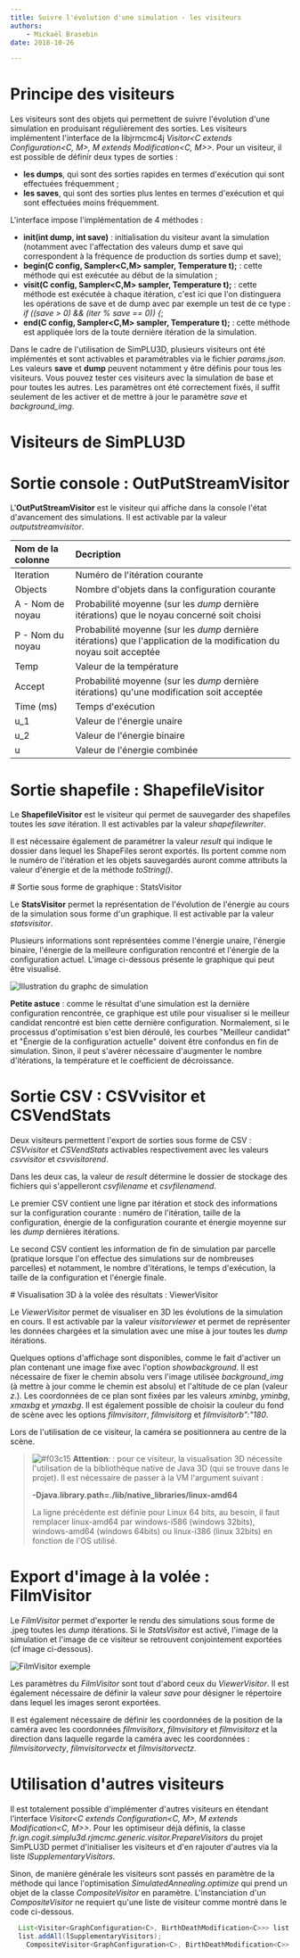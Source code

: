 ```yaml
---
title: Suivre l'évolution d'une simulation - les visiteurs
authors:
    - Mickaël Brasebin
date: 2018-10-26

---
```


# Principe des visiteurs

Les visiteurs sont des objets qui permettent de suivre l'évolution d'une simulation en produisant régulièrement des sorties. Les visiteurs implémentent l'interface de la libjrmcmc4j *Visitor<C extends Configuration<C, M>, M extends Modification<C, M>>*. Pour un visiteur, il est possible de définir deux types de sorties :

- **les dumps**, qui sont des sorties rapides en termes d'exécution qui sont effectuées fréquemment ;
-  **les saves**, qui sont des sorties plus lentes en termes d'exécution et qui sont effectuées moins fréquemment.

L'interface impose l'implémentation de 4 méthodes :

- **init(int dump, int save)** :  initialisation du visiteur avant la simulation (notamment avec l'affectation des valeurs dump et save qui correspondent à la fréquence de production ds sorties dump et save);
- **begin(C config, Sampler<C,M> sampler, Temperature t);** : cette méthode qui est exécutée au début de la simulation ;
- **visit(C config, Sampler<C,M> sampler, Temperature t);** : cette méthode est exécutée à chaque itération, c'est ici que l'on distinguera les opérations de save et de dump avec par exemple un test de ce type :  *if ((save > 0) && (iter % save == 0)) {*;
- **end(C config, Sampler<C,M> sampler, Temperature t);** : cette méthode est appliquée lors de la toute dernière itération de la simulation.


Dans le cadre de l'utilisation de SimPLU3D, plusieurs visiteurs ont été implémentés et sont activables et paramétrables via le fichier *params.json*. Les valeurs **save** et **dump** peuvent notamment y être définis pour tous les visiteurs. Vous pouvez tester ces visiteurs avec la simulation de base et pour toutes les autres. Les paramètres ont été correctement fixés, il suffit seulement de les activer et de mettre à jour le paramètre *save* et *background_img*.

# Visiteurs de SimPLU3D

# Sortie console : OutPutStreamVisitor

L'**OutPutStreamVisitor** est le visiteur qui affiche dans la console l'état d'avancement des simulations. Il est activable par la valeur *outputstreamvisitor*.

| Nom de la colonne | Decription                                                                                                           |
|:------------------|:---------------------------------------------------------------------------------------------------------------------|
| Iteration         | Numéro de l'itération courante                                                                                       |
| Objects           | Nombre d'objets dans la configuration courante                                                                       |
| A - Nom de noyau  | Probabilité moyenne (sur les *dump* dernière itérations) que le noyau concerné soit choisi                           |
| P - Nom du noyau  | Probabilité moyenne (sur les *dump* dernière itérations) que l'application de la modification du noyau soit acceptée |
| Temp              | Valeur de la température                                                                                             |
| Accept            | Probabilité moyenne (sur les *dump* dernière itérations) qu'une modification soit acceptée                           |
| Time (ms)         | Temps d'exécution                                                                                                    |
| u_1               | Valeur de l'énergie unaire                                                                                           |
| u_2               | Valeur de l'énergie binaire                                                                                          |
| u                 | Valeur de l'énergie combinée                                                                                         |


# Sortie shapefile : ShapefileVisitor

Le **ShapefileVisitor**  est le visiteur qui permet de sauvegarder des shapefiles toutes les *save* itération. Il est activables par la valeur *shapefilewriter*.

Il est nécessaire également de paramétrer la valeur *result* qui indique le dossier dans lequel les ShapeFiles seront exportés. Ils portent comme nom le numéro de l'itération et les objets sauvegardés auront comme attributs la valeur d'énergie et de la méthode *toString()*.

# Sortie sous forme de graphique : StatsVisitor


Le **StatsVisitor** permet la représentation de l'évolution de l'énergie au cours de la simulation sous forme d'un graphique. Il est activable par la valeur *statsvisitor*.

Plusieurs informations sont représentées comme l'énergie unaire, l'énergie binaire, l'énergie de la meilleure configuration rencontré et l'énergie de la configuration actuel. L'image ci-dessous présente le graphique qui peut être visualisé.

![Illustration du graphc de simulation](./img/Graphic.png)

**Petite astuce** : comme le résultat d'une simulation est la dernière configuration rencontrée, ce graphique est utile pour visualiser si le meilleur candidat rencontré est bien cette dernière configuration. Normalement, si le processus d'optimisation s'est bien déroulé, les courbes "Meilleur candidat" et "Énergie de la configuration actuelle" doivent être confondus en fin de simulation. Sinon, il peut s'avérer nécessaire  d'augmenter le nombre d'itérations, la température et le coefficient de décroissance.

# Sortie CSV : CSVvisitor et CSVendStats

Deux visiteurs permettent l'export de sorties sous forme de CSV : *CSVvisitor* et *CSVendStats* activables respectivement avec les valeurs *csvvisitor* et *csvvisitorend*.

Dans les deux cas, la valeur de *result* détermine le dossier de stockage des fichiers qui s'appelleront *csvfilename* et *csvfilenamend*.

Le premier CSV contient une ligne par itération et stock des informations sur la configuration courante : numéro de l'itération, taille de la configuration, énergie de la configuration courante et énergie moyenne sur les *dump* dernières itérations.

Le second CSV contient les information de fin de simulation par parcelle (pratique lorsque l'on effectue des simulations sur de nombreuses parcelles) et notamment, le nombre d'itérations, le temps d'exécution, la taille de la configuration et l'énergie finale.


# Visualisation 3D à la volée des résultats : ViewerVisitor

Le *ViewerVisitor* permet de visualiser en 3D les évolutions de la simulation en cours. Il est activable par la valeur *visitorviewer* et permet de représenter les données chargées et la simulation avec une mise à jour toutes les *dump* itérations.

Quelques options d'affichage sont disponibles, comme le fait d'activer un plan contenant une image fixe avec l'option *showbackground*. Il est nécessaire de fixer le chemin absolu vers l'image utilisée *background_img* (à mettre à jour comme le chemin est absolu) et l'altitude de ce plan (valeur *z*.). Les coordonnées de ce plan sont fixées par les valeurs *xminbg*, *yminbg*, *xmaxbg* et *ymaxbg*. Il est également possible de choisir la couleur du fond de scène avec les options *filmvisitorr*, *filmvisitorg* et *filmvisitorb":"180*.

Lors de l'utilisation de ce visiteur, la caméra se positionnera au centre de la scène.

> ![#f03c15](https://placehold.it/15/f03c15/000000?text=+) **Attention**: : pour ce visiteur, la visualisation 3D nécessite l'utilisation de la bibliothèque native de Java 3D (qui se trouve dans le projet). Il est nécessaire de passer à la VM l'argument suivant :
>
> **-Djava.library.path=./lib/native_libraries/linux-amd64**  
>
> La ligne précédente est définie pour Linux 64 bits, au besoin, il faut remplacer linux-amd64 par windows-i586 (windows 32bits), windows-amd64 (windows 64bits) ou linux-i386 (linux 32bits) en fonction de l'OS utilisé.

# Export d'image à la volée : FilmVisitor

Le *FilmVisitor* permet d'exporter le rendu des simulations sous forme de .jpeg toutes les *dump* itérations. Si le *StatsVisitor* est activé, l'image de la simulation et l'image de ce visiteur se retrouvent conjointement exportées (cf image ci-dessous).

![FilmVisitor exemple](./img/FilmVisitor.jpg)


Les paramètres du *FilmVisitor* sont tout d'abord ceux du *ViewerVisitor*. Il est également nécessaire de définir la valeur *save* pour désigner le répertoire dans lequel les images seront exportées.

Il est également nécessaire de définir les coordonnées de la position de la caméra avec les coordonnées *filmvisitorx*, *filmvisitory* et *filmvisitorz*  et la direction dans laquelle regarde la caméra avec les coordonnées : *filmvisitorvecty*, *filmvisitorvectx* et *filmvisitorvectz*.


# Utilisation d'autres visiteurs


Il est totalement possible d'implémenter d'autres visiteurs en étendant l'interface *Visitor<C extends Configuration<C, M>, M extends Modification<C, M>>*. Pour les optimiseur déjà définis, la classe *fr.ign.cogit.simplu3d.rjmcmc.generic.visitor.PrepareVisitors* du projet SimPLU3D permet d'initialiser les visiteurs et d'en rajouter d'autres via la liste *lSupplementaryVisitors*.

Sinon, de manière générale les visiteurs sont passés en paramètre de la méthode qui lance l'optimisation *SimulatedAnnealing.optimize* qui prend un objet de la classe *CompositeVisitor* en paramètre. L'instanciation d'un *CompositeVisitor* ne requiert qu'une liste de visiteur comme montré dans le code ci-dessous.

```JAVA
  List<Visitor<GraphConfiguration<C>, BirthDeathModification<C>>> list = new ArrayList<>();
  list.addAll(lSupplementaryVisitors);
	CompositeVisitor<GraphConfiguration<C>, BirthDeathModification<C>> mVisitor = new CompositeVisitor<>(list);
```
